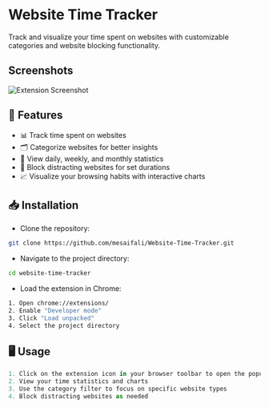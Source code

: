 
# Website Time Tracker

Track and visualize your time spent on websites with customizable categories and website blocking functionality.

## Screenshots

![Extension Screenshot](https://i.ibb.co/rp2RbvN/screenshot-22092024-232859.png)


## 🚀 Features

- 📊 Track time spent on websites
- 🗂️ Categorize websites for better insights
- 📅 View daily, weekly, and monthly statistics
- 🚫 Block distracting websites for set durations
- 📈 Visualize your browsing habits with interactive charts

## 📥 Installation


- Clone the repository:

```bash
git clone https://github.com/mesaifali/Website-Time-Tracker.git
```
- Navigate to the project directory:

```bash
cd website-time-tracker

```
- Load the extension in Chrome:

```bash
1. Open chrome://extensions/
2. Enable "Developer mode"
3. Click "Load unpacked"
4. Select the project directory
```



## 🖥️ Usage

```javascript
1. Click on the extension icon in your browser toolbar to open the popup
2. View your time statistics and charts
3. Use the category filter to focus on specific website types
4. Block distracting websites as needed
```

